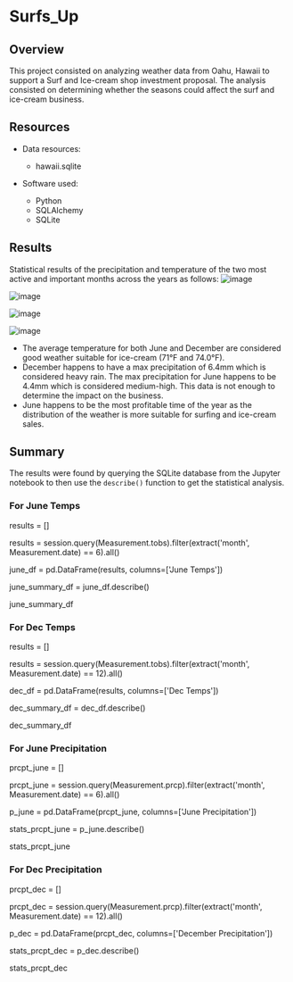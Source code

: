 # Surfs_Up

## Overview
This project consisted on analyzing weather data from Oahu, Hawaii to support a Surf and Ice-cream shop investment proposal. The analysis consisted on determining whether the seasons could affect the surf and ice-cream business.

## Resources
- Data resources: 
  - hawaii.sqlite

- Software used: 
  - Python
  - SQLAlchemy
  - SQLite

## Results
Statistical results of the precipitation and temperature of the two most active and important months across the years as follows:
![image](https://user-images.githubusercontent.com/96051648/154567394-a1e510b4-6256-4b66-ba57-b2b990dcf960.png)

![image](https://user-images.githubusercontent.com/96051648/154567479-46674ff2-b6e6-4fd1-9fdc-24bb8f5d5fbe.png)

![image](https://user-images.githubusercontent.com/96051648/154567552-0e171e71-7bbb-47d5-afb8-dccd7c58c98b.png)

![image](https://user-images.githubusercontent.com/96051648/154567606-c7a3bf8d-2553-4f44-b275-7e6911546aac.png)

- The average temperature for both June and December are considered good weather suitable for ice-cream (71°F and 74.0°F).
- December happens to have a max precipitation of 6.4mm which is considered heavy rain. The max precipitation for June happens to be 4.4mm which is considered medium-high. This data is not enough to determine the impact on the business.
- June happens to be the most profitable time of the year as the distribution of the weather is more suitable for surfing and ice-cream sales. 

## Summary

The results were found by querying the SQLite database from the Jupyter notebook to then use the `describe()` function to get the statistical analysis. 

### For June Temps

  results = []
  
  results = session.query(Measurement.tobs).filter(extract('month', Measurement.date) == 6).all()
  
  june_df = pd.DataFrame(results, columns=['June Temps'])
  
  june_summary_df = june_df.describe()
  
  june_summary_df

 ### For Dec Temps

  results = []
  
  results = session.query(Measurement.tobs).filter(extract('month', Measurement.date) == 12).all()
  
  dec_df = pd.DataFrame(results, columns=['Dec Temps'])
  
  dec_summary_df = dec_df.describe()
  
  dec_summary_df

  ### For June Precipitation
  
  prcpt_june = []
  
  prcpt_june = session.query(Measurement.prcp).filter(extract('month', Measurement.date) == 6).all()
  
  p_june = pd.DataFrame(prcpt_june, columns=['June Precipitation'])
  
  stats_prcpt_june = p_june.describe()
  
  stats_prcpt_june

  ### For Dec Precipitation
 
  prcpt_dec = []
  
  prcpt_dec = session.query(Measurement.prcp).filter(extract('month', Measurement.date) == 12).all()
  
  p_dec = pd.DataFrame(prcpt_dec, columns=['December Precipitation'])
  
  stats_prcpt_dec = p_dec.describe()
  
  stats_prcpt_dec
